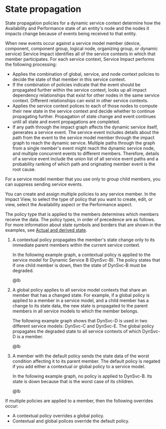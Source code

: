 # State propagation

State propagation policies for a dynamic service context determine how
the Availability and Performance state of an entity's node and the nodes
it impacts change because of events being received to that entity.

When new events occur against a service model member (device, component,
component group, logical node, organizing group, or dynamic service)
Service Impact identifies all of the service contexts in which that
member participates. For each service context, Service Impact performs
the following processing:

-   Applies the combination of global, service, and node context
    policies to decide the state of that member in this service context.
-   If the combination of policies indicate that the event should be
    propagated further within the service context, looks up all impact
    dependency relationships that exist for other nodes in the same
    service context. Different relationships can exist in other service
    contexts.
-   Applies the service context polices to each of those nodes to
    compute their new state in the service context and decide whether to
    continue propagating further. Propagation of state change and event
    continues until all state and event propagations are completed.
-   If any path through the impact graph affects the dynamic service
    itself, generates a service event. The service event includes
    details about the path from the event to the service model member
    through the impact graph to reach the dynamic service. Multiple
    paths through the graph from a single member's event might reach the
    dynamic service node, and multiple concurrent events to different
    members. Therefore, details of a service event include the union
    list of all service event paths and a probability ranking of which
    path and originating member event is the root cause.

For a service model member that you use only to group child members, you
can suppress sending service events.

You can create and assign multiple policies to any service member. In
the Impact View, to select the type of policy that you want to create,
edit, or view, select the Availability aspect or the Performance aspect.

The policy type that is applied to the members determines which members
receive the data. The policy types, in order of precedence are as
follows. For more information about state symbols and borders that are
shown in the examples, see [Actual and derived state](/imp/derived-state.html).

1.  A contextual policy propagates the member's state change only to its
    immediate parent members within the current service context.

    In the following example graph, a contextual policy is applied to
    the service model for Dynamic Service B (DynSvc-B). The policy
    states that if one child member is down, then the state of DynSvc-B
    must be degraded.

    @lb[](img/state-propagation-policy-context-propagation.png)

2.  A global policy applies to all service model contexts that share an
    member that has a changed state. For example, if a global policy is
    applied to a member in a service model, and a child member has a
    change to its state data, the new state is propagated to the parent
    members in all service models to which the member belongs.

    The following example graph shows that DynSvc-D is used in two
    different service models: DynSvc-C and DynSvc-E. The global policy
    propagates the degraded state to all service contexts of which
    DynSvc-D is a member.

    @lb[](img/state-propagation-policy-global-propagation.png)

3.  A member with the default policy sends the state data of the worst
    condition affecting it to its parent member. The default policy is
    negated if you add either a contextual or global policy to a service
    model.

    In the following example graph, no policy is applied to DynSvc-B.
    Its state is down because that is the worst case of its children.

    @lb[](img/state-propagation-default-policy.png)

If multiple policies are applied to a member, then the following
overrides occur:

-   A contextual policy overrides a global policy.
-   Contextual and global polices override the default policy.


